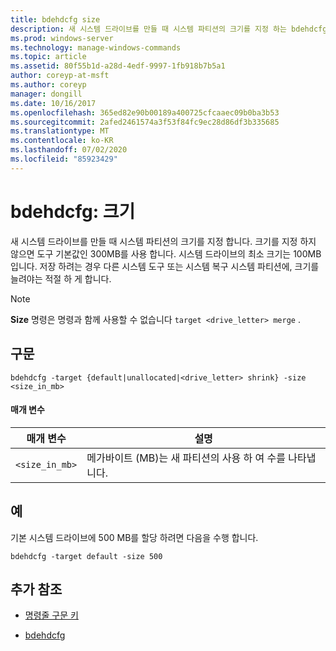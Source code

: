 ```yaml
---
title: bdehdcfg size
description: 새 시스템 드라이브를 만들 때 시스템 파티션의 크기를 지정 하는 bdehdcfg size 명령에 대 한 참조 문서입니다.
ms.prod: windows-server
ms.technology: manage-windows-commands
ms.topic: article
ms.assetid: 80f55b1d-a28d-4edf-9997-1fb918b7b5a1
author: coreyp-at-msft
ms.author: coreyp
manager: dongill
ms.date: 10/16/2017
ms.openlocfilehash: 365ed82e90b00189a400725cfcaaec09b0ba3b53
ms.sourcegitcommit: 2afed2461574a3f53f84fc9ec28d86df3b335685
ms.translationtype: MT
ms.contentlocale: ko-KR
ms.lasthandoff: 07/02/2020
ms.locfileid: "85923429"
---
```

# <a name="bdehdcfg-size"></a>bdehdcfg: 크기

새 시스템 드라이브를 만들 때 시스템 파티션의 크기를 지정 합니다. 크기를 지정 하지 않으면 도구 기본값인 300MB를 사용 합니다. 시스템 드라이브의 최소 크기는 100MB입니다. 저장 하려는 경우 다른 시스템 도구 또는 시스템 복구 시스템 파티션에, 크기를 늘려야는 적절 하 게 합니다.

> [!NOTE]
> **Size** 명령은 명령과 함께 사용할 수 없습니다 `target <drive_letter> merge` .

## <a name="syntax"></a>구문

```
bdehdcfg -target {default|unallocated|<drive_letter> shrink} -size <size_in_mb>
```

#### <a name="parameters"></a>매개 변수

| 매개 변수 | 설명 |
| --------- | ----------- |
| `<size_in_mb>` | 메가바이트 (MB)는 새 파티션의 사용 하 여 수를 나타냅니다. |

## <a name="examples"></a>예

기본 시스템 드라이브에 500 MB를 할당 하려면 다음을 수행 합니다.

```
bdehdcfg -target default -size 500
```

## <a name="additional-references"></a>추가 참조

- [명령줄 구문 키](command-line-syntax-key.md)

- [bdehdcfg](bdehdcfg.md)
